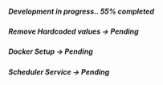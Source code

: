 ##### Development in progress.. 55% completed
##### Remove Hardcoded values -> Pending
##### Docker Setup -> Pending
##### Scheduler Service -> Pending
